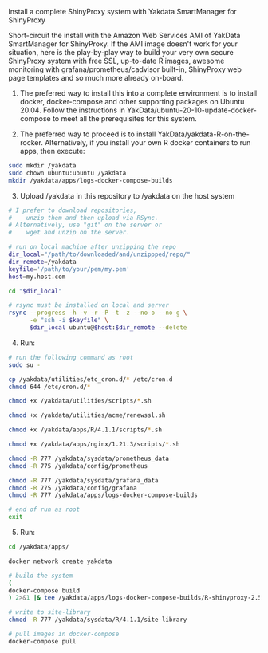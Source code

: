 Install a complete ShinyProxy system with Yakdata SmartManager for ShinyProxy

Short-circuit the install with the Amazon Web Services AMI of YakData SmartManager for ShinyProxy. If the AMI image doesn't work for your situation, here is the play-by-play way to build your very own secure ShinyProxy system with free SSL, up-to-date R images, awesome monitoring with grafana/prometheus/cadvisor built-in, ShinyProxy web page templates and so much more already on-board.

1) The preferred way to install this into a complete environment is to install docker, docker-compose and other supporting packages on Ubuntu 20.04. Follow the instructions in YakData/ubuntu-20-10-update-docker-compose to meet all the prerequisites for this system.

2) The preferred way to proceed is to install YakData/yakdata-R-on-the-rocker. Alternatively, if you install your own R docker containers to run apps, then execute:

```bash
sudo mkdir /yakdata
sudo chown ubuntu:ubuntu /yakdata
mkdir /yakdata/apps/logs-docker-compose-builds
```

3) Upload /yakdata in this repository to /yakdata on the host system

```bash
# I prefer to download repositories, 
#    unzip them and then upload via RSync.
# Alternatively, use "git" on the server or 
#    wget and unzip on the server.

# run on local machine after unzipping the repo
dir_local="/path/to/downloaded/and/unzippped/repo/"
dir_remote=/yakdata
keyfile='/path/to/your/pem/my.pem'
host=my.host.com

cd "$dir_local"

# rsync must be installed on local and server
rsync --progress -h -v -r -P -t -z --no-o --no-g \
      -e "ssh -i $keyfile" \
      $dir_local ubuntu@$host:$dir_remote --delete
```

4) Run:

```bash
# run the following command as root
sudo su -

cp /yakdata/utilities/etc_cron.d/* /etc/cron.d
chmod 644 /etc/cron.d/*

chmod +x /yakdata/utilities/scripts/*.sh

chmod +x /yakdata/utilities/acme/renewssl.sh

chmod +x /yakdata/apps/R/4.1.1/scripts/*.sh

chmod +x /yakdata/apps/nginx/1.21.3/scripts/*.sh

chmod -R 777 /yakdata/sysdata/prometheus_data
chmod -R 775 /yakdata/config/prometheus

chmod -R 777 /yakdata/sysdata/grafana_data
chmod -R 775 /yakdata/config/grafana
chmod -R 777 /yakdata/apps/logs-docker-compose-builds

# end of run as root
exit
```

5) Run:
```bash
cd /yakdata/apps/

docker network create yakdata

# build the system
(
docker-compose build 
) 2>&1 |& tee /yakdata/apps/logs-docker-compose-builds/R-shinyproxy-2.5.0.log

# write to site-library
chmod -R 777 /yakdata/sysdata/R/4.1.1/site-library

# pull images in docker-compose 
docker-compose pull
```
